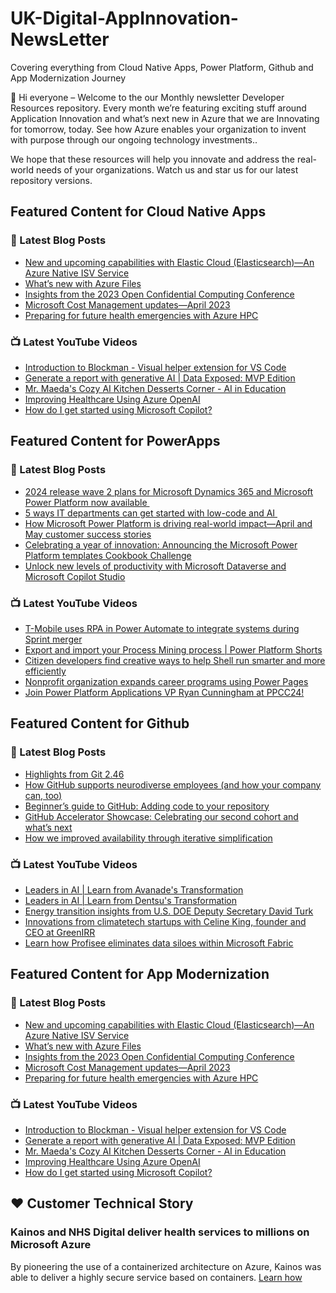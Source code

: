 # UK-Digital-AppInnovation-NewsLetter

Covering everything from Cloud Native Apps, Power Platform, Github and App Modernization Journey

👋 Hi everyone – Welcome to the our Monthly newsletter Developer Resources repository. Every month we’re featuring exciting stuff around Application Innovation and what’s next new in Azure that we are Innovating for tomorrow, today. See how Azure enables your organization to invent with purpose through our ongoing technology investments..


We hope that these resources will help you innovate and address the real-world needs of your organizations. Watch us and star us for our latest repository versions.

## Featured Content for Cloud Native Apps


### 📝 Latest Blog Posts

    
<!-- BLOGCNA:START -->
- [New and upcoming capabilities with Elastic Cloud (Elasticsearch)—An Azure Native ISV Service](https://azure.microsoft.com/blog/new-and-upcoming-capabilities-with-elastic-cloud-elasticsearch-an-azure-native-isv-service/)
- [What’s new with Azure Files](https://azure.microsoft.com/blog/what-s-new-with-azure-files/)
- [Insights from the 2023 Open Confidential Computing Conference](https://azure.microsoft.com/blog/insights-from-the-2023-open-confidential-computing-conference/)
- [Microsoft Cost Management updates—April 2023](https://azure.microsoft.com/blog/microsoft-cost-management-updates-april-2023/)
- [Preparing for future health emergencies with Azure HPC ](https://azure.microsoft.com/blog/preparing-for-future-health-emergencies-with-azure-hpc/)
<!-- BLOGCNA:END -->

### 📺 Latest YouTube Videos

 
<!-- YOUTUBECNA:START -->
- [Introduction to Blockman - Visual helper extension for VS Code](https://www.youtube.com/watch?v=y79Okx8oEao)
- [Generate a report with generative AI | Data Exposed: MVP Edition](https://www.youtube.com/watch?v=Oqi8PTUBvYw)
- [Mr. Maeda&#39;s Cozy AI Kitchen Desserts Corner - AI in Education](https://www.youtube.com/watch?v=cHHDovpdxUk)
- [Improving Healthcare Using Azure OpenAI](https://www.youtube.com/watch?v=inI0KBvtVYA)
- [How do I get started using Microsoft Copilot?](https://www.youtube.com/watch?v=-t5VuxPic1I)
<!-- YOUTUBECNA:END -->

##  Featured Content for PowerApps
### 📝 Latest Blog Posts
<!-- BLOGPOWER:START -->
- [2024 release wave 2 plans for Microsoft Dynamics 365 and Microsoft Power Platform now available ](https://www.microsoft.com/en-us/dynamics-365/blog/business-leader/2024/07/16/2024-release-wave-2-plans-for-microsoft-dynamics-365-and-microsoft-power-platform-now-available/)
- [5 ways IT departments can get started with low-code and AI ](https://www.microsoft.com/en-us/microsoft-copilot/blog/copilot-studio/5-ways-it-departments-can-get-started-with-low-code-and-ai/)
- [How Microsoft Power Platform is driving real-world impact—April and May customer success stories](https://www.microsoft.com/en-us/power-platform/blog/2024/06/26/how-microsoft-power-platform-is-driving-real-world-impact-april-and-may-customer-success-stories/)
- [Celebrating a year of innovation: Announcing the Microsoft Power Platform templates Cookbook Challenge](https://www.microsoft.com/en-us/power-platform/blog/2024/06/06/celebrating-a-year-of-innovation-announcing-the-microsoft-power-platform-templates-cookbook-challenge/)
- [Unlock new levels of productivity with Microsoft Dataverse and Microsoft Copilot Studio](https://powerapps.microsoft.com/en-us/blog/unlock-new-levels-of-productivity-with-microsoft-dataverse-and-microsoft-copilot-studio/)
<!-- BLOGPOWER:END -->
 ### 📺 Latest YouTube Videos
    
<!-- YOUTUBEPOWER:START -->
- [T-Mobile uses RPA in Power Automate to integrate systems during Sprint merger](https://www.youtube.com/watch?v=lgxtfTyfjqI)
- [Export and import your Process Mining process | Power Platform Shorts](https://www.youtube.com/watch?v=CnLMsYTED3Y)
- [Citizen developers find creative ways to help Shell run smarter and more efficiently](https://www.youtube.com/watch?v=J-vJd8XCKqs)
- [Nonprofit organization expands career programs using Power Pages](https://www.youtube.com/watch?v=8qwDJ_RZF6M)
- [Join Power Platform Applications VP Ryan Cunningham at PPCC24!](https://www.youtube.com/watch?v=rsPUWvsX7bo)
<!-- YOUTUBEPOWER:END -->

##  Featured Content for Github
### 📝 Latest Blog Posts
<!-- BLOGGITHUB:START -->
- [Highlights from Git 2.46](https://github.blog/open-source/git/highlights-from-git-2-46/)
- [How GitHub supports neurodiverse employees (and how your company can, too)](https://github.blog/engineering/engineering-principles/how-github-supports-neurodiverse-employees-and-how-your-company-can-too/)
- [Beginner’s guide to GitHub: Adding code to your repository](https://github.blog/developer-skills/github/beginners-guide-to-github-adding-code-to-your-repository/)
- [GitHub Accelerator Showcase: Celebrating our second cohort and what’s next](https://github.blog/open-source/maintainers/github-accelerator-showcase-celebrating-our-second-cohort-and-whats-next/)
- [How we improved availability through iterative simplification](https://github.blog/engineering/engineering-principles/how-we-improved-availability-through-iterative-simplification/)
<!-- BLOGGITHUB:END -->
### 📺 Latest YouTube Videos
<!-- YOUTUBEGITHUB:START -->
- [Leaders in AI | Learn from Avanade&#39;s Transformation](https://www.youtube.com/watch?v=ngFCBV_KoYo)
- [Leaders in AI | Learn from Dentsu&#39;s ​Transformation](https://www.youtube.com/watch?v=o3mTuhBSs5A)
- [Energy transition insights from U.S. DOE Deputy Secretary David Turk](https://www.youtube.com/watch?v=kLKCoqnq6vw)
- [Innovations from climatetech startups with Celine King, founder and CEO at GreenIRR](https://www.youtube.com/watch?v=0A4MJtXr4UQ)
- [Learn how Profisee eliminates data siloes within Microsoft Fabric](https://www.youtube.com/watch?v=kMZE6KjCs98)
<!-- YOUTUBEGITHUB:END -->
##  Featured Content for App Modernization
### 📝 Latest Blog Posts
<!-- BLOGAPPMOD:START -->
- [New and upcoming capabilities with Elastic Cloud (Elasticsearch)—An Azure Native ISV Service](https://azure.microsoft.com/blog/new-and-upcoming-capabilities-with-elastic-cloud-elasticsearch-an-azure-native-isv-service/)
- [What’s new with Azure Files](https://azure.microsoft.com/blog/what-s-new-with-azure-files/)
- [Insights from the 2023 Open Confidential Computing Conference](https://azure.microsoft.com/blog/insights-from-the-2023-open-confidential-computing-conference/)
- [Microsoft Cost Management updates—April 2023](https://azure.microsoft.com/blog/microsoft-cost-management-updates-april-2023/)
- [Preparing for future health emergencies with Azure HPC ](https://azure.microsoft.com/blog/preparing-for-future-health-emergencies-with-azure-hpc/)
<!-- BLOGAPPMOD:END -->
### 📺 Latest YouTube Videos
<!-- YOUTUBEAPPMOD:START -->
- [Introduction to Blockman - Visual helper extension for VS Code](https://www.youtube.com/watch?v=y79Okx8oEao)
- [Generate a report with generative AI | Data Exposed: MVP Edition](https://www.youtube.com/watch?v=Oqi8PTUBvYw)
- [Mr. Maeda&#39;s Cozy AI Kitchen Desserts Corner - AI in Education](https://www.youtube.com/watch?v=cHHDovpdxUk)
- [Improving Healthcare Using Azure OpenAI](https://www.youtube.com/watch?v=inI0KBvtVYA)
- [How do I get started using Microsoft Copilot?](https://www.youtube.com/watch?v=-t5VuxPic1I)
<!-- YOUTUBEAPPMOD:END -->


## ♥️ Customer Technical Story 

### Kainos and NHS Digital deliver health services to millions on Microsoft Azure

By pioneering the use of a containerized architecture on Azure, Kainos was able to deliver a highly secure service based on containers. [Learn how](https://customers.microsoft.com/en-us/story/1368348549535774520-kainos-and-nhs-digital-deliver-health-services-to-millions-on-microsoft-azure)

